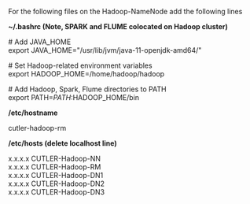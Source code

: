 For the following files on the Hadoop-NameNode add the following lines


**~/.bashrc
(Note, SPARK and FLUME colocated on Hadoop cluster)**

\# Add JAVA_HOME\
export JAVA_HOME="/usr/lib/jvm/java-11-openjdk-amd64/"

\# Set Hadoop-related environment variables\
export HADOOP_HOME=/home/hadoop/hadoop

\# Add Hadoop, Spark, Flume directories to PATH\
export PATH=$PATH:$HADOOP_HOME/bin


**/etc/hostname**

cutler-hadoop-rm

**/etc/hosts
(delete localhost line)**

x.x.x.x CUTLER-Hadoop-NN\
x.x.x.x CUTLER-Hadoop-RM\
x.x.x.x CUTLER-Hadoop-DN1\
x.x.x.x CUTLER-Hadoop-DN2\
x.x.x.x CUTLER-Hadoop-DN3
